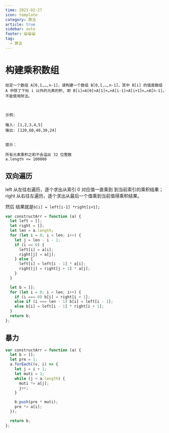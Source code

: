 ```yaml
---
time: 2021-02-27
icon: template
category: 算法
article: true
sidebar: auto
footer: 😁😁😁
tag:
  - 算法
---
```


# 构建乘积数组

```
给定一个数组 A[0,1,…,n-1]，请构建一个数组 B[0,1,…,n-1]，其中 B[i] 的值是数组 A 中除了下标 i 以外的元素的积, 即 B[i]=A[0]×A[1]×…×A[i-1]×A[i+1]×…×A[n-1]。不能使用除法。

 

示例:

输入: [1,2,3,4,5]
输出: [120,60,40,30,24]
 

提示：

所有元素乘积之和不会溢出 32 位整数
a.length <= 100000
```

## 双向遍历

left 从左往右遍历，逐个求出从索引 0 对应值一直乘到 到当前索引的乘积结果；
right 从右往左遍历，逐个求出从最后一个值乘到当前值得乘积结果。

然后 结果就是`b[i] = left[i-1] *right[i+1];`

```js
var constructArr = function (a) {
  let left = [];
  let right = [];
  let len = a.length;
  for (let i = 0; i < len; i++) {
    let j = len - i - 1;
    if (i == 0) {
      left[i] = a[i];
      right[j] = a[j];
    } else {
      left[i] = left[i - 1] * a[i];
      right[j] = right[j + 1] * a[j];
    }
  }

  let b = [];
  for (let i = 0; i < len; i++) {
    if (i === 0) b[i] = right[i + 1];
    else if (i === len - 1) b[i] = left[i - 1];
    else b[i] = left[i - 1] * right[i + 1];
  }
  return b;
};
```

## 暴力

```js
var constructArr = function (a) {
  let b = [];
  let pre = 1;
  a.forEach((v, i) => {
    let j = i + 1;
    let muti = 1;
    while (j < a.length) {
      muti *= a[j];
      j++;
    }

    b.push(pre * muti);
    pre *= a[i];
  });

  return b;
};
```
